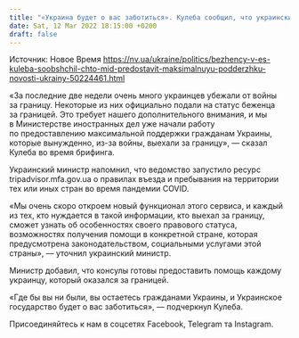 ```yaml
---
title: "«Украина будет о вас заботиться». Кулеба сообщил, что украинские беженцы получат максимальную поддержку от МИД"
date: Sat, 12 Mar 2022 18:15:00 +0200
draft: false
---
```

Источник: Новое Время https://nv.ua/ukraine/politics/bezhency-v-es-kuleba-soobshchil-chto-mid-predostavit-maksimalnuyu-podderzhku-novosti-ukrainy-50224461.html


«За последние две недели очень много украинцев убежали от войны за границу. Некоторые из них официально подали на статус беженца за границей. Это требует нашего дополнительного внимания, и мы в Министерстве иностранных дел уже начали работу по предоставлению максимальной поддержки гражданам Украины, которые вынужденно, из-за войны, выехали за границу», — сказал Кулеба во время брифинга.

Украинский министр напомнил, что ведомство запустило ресурс tripadvisor.mfa.gov.ua о правилах въезда и пребывания на территории тех или иных стран во время пандемии COVID. 

«Мы очень скоро откроем новый функционал этого сервиса, и каждый из тех, кто нуждается в такой информации, кто выехал за границу, сможет узнать об особенностях своего правового статуса, возможностях получения помощи в конкретной стране, которая предусмотрена законодательством, социальными услугами этой страны», — уточнил украинский министр.

Министр добавил, что консулы готовы предоставить помощь каждому украинцу, который оказался за границей. 

«Где бы вы ни были, вы остаетесь гражданами Украины, и Украинское государство будет о вас заботиться», — подчеркнул Кулеба.

Присоединяйтесь к нам в соцсетях Facebook, Telegram та Instagram.
